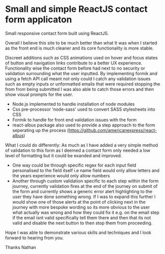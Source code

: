 # Small and simple ReactJS contact form applicaton

Small responsive contact form built using ReactJS.

Overall I believe this site to be much better than what It was when I started as the front end is much cleaner and its core functionality is more stable. 

Discreet additions such as CSS animations used on hover and focus states of button and navigation links contribute to a better UX experience. Functionality wise the contact form before had next to no security or validation surrounding what the user inputted. By implementing formik and using a fetch API call meant not only could I catch any validation issues such as empty inputs or unformatted emails that were required stopping the from from being submitted I was also able to catch those errors and then show visual prompts for the user. 

- Node.js implemented to handle installation of node modules
- Css pre-processor 'node-sass' used to convert SASS stylesheets into CSS
- Formik to handle for front end validation issues with the form
- react-albus package also used to provide a step approach to the form seperating up the process (https://github.com/americanexpress/react-albus)

What I could do differently:
As much as I have added a very simple method of validation to this form as I deemed a contact form only needed a low level of formatting but it could be exanded and improved. 

- One way could be through specific regex for each input field personalised to the field itself i.e name field would only allow letters and the years experience would only allow numbers
- Another through custom validation specific to each step within the form journey, currently validation fires at the end of the journey on submit of the form and currently shows a generic error alert highlighting to the user they have done something wrong. If I was to expand this further I would show one of those alerts at the point of clicking next in the journey with more bespoke wording so its more obvious to the user what actually was wrong and how they could fix it e.g. on the email step if the email isnt valid specifically tell them there and then that its not valid and disable the next button to then stop them from proceeding.

Hope I was able to demonstrate various skills and techniques and I look forward to hearing from you.

Thanks
Nathan